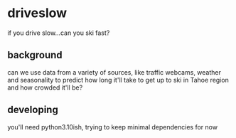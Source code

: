 # driveslow

if you drive slow...can you ski fast?

## background

can we use data from a variety of sources, like traffic webcams, weather and seasonality to predict how long it'll take to get up to ski in Tahoe region and how crowded it'll be?

## developing

you'll need python3.10ish, trying to keep minimal dependencies for now

